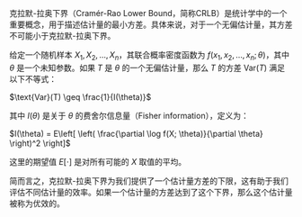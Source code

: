 克拉默-拉奥下界（Cramér-Rao Lower Bound，简称CRLB）是统计学中的一个重要概念，用于描述估计量的最小方差。具体来说，对于一个无偏估计量，其方差不可能小于克拉默-拉奥下界。

给定一个随机样本 $X_1, X_2, \dots, X_n$，其联合概率密度函数为 $f(x_1, x_2, \dots, x_n; \theta)$，其中 $\theta$ 是一个未知参数。如果 $T$ 是 $\theta$ 的一个无偏估计量，那么 $T$ 的方差 $\text{Var}(T)$ 满足以下不等式：

$\text{Var}(T) \geq \frac{1}{I(\theta)}$

其中 $I(\theta)$ 是关于 $\theta$ 的费舍尔信息量（Fisher information），定义为：

$I(\theta) = E\left[ \left( \frac{\partial \log f(X; \theta)}{\partial \theta} \right)^2 \right]$

这里的期望值 $E[\cdot]$ 是对所有可能的 $X$ 取值的平均。

简而言之，克拉默-拉奥下界为我们提供了一个估计量方差的下限，这有助于我们评估不同估计量的效率。如果一个估计量的方差达到了这个下界，那么这个估计量被称为优效的。